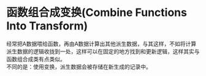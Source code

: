 # 函数组合成变换(Combine Functions Into Transform)
经常把A数据喂给函数，再由A数据计算出其他派生数据，与其这样，不如将计算派生数据的逻辑收拢到一处，这样可以在固定的地方找到和更新逻辑，这样其实与函数组合成类有点类似。  
不同的是：使用变换，派生数据会被存储在新生成的记录中。